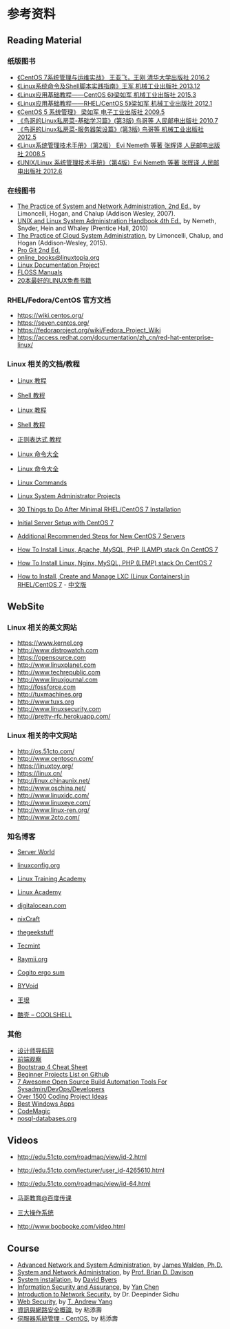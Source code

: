 # 参考资料

## Reading Material

### 纸版图书

* [《CentOS 7系统管理与运维实战》 王亚飞，王刚 清华大学出版社 2016.2](http://item.jd.com/11876743.html)
* [《Linux系统命令及Shell脚本实践指南》王军 机械工业出版社 2013.12](http://item.jd.com/11354663.html)
* [《Linux应用基础教程——CentOS 6》梁如军 机械工业出版社 2015.3](http://item.jd.com/11665204.html)
* [《Linux应用基础教程——RHEL/CentOS 5》梁如军 机械工业出版社 2012.1](http://item.jd.com/10876159.html)
* [《CentOS 5 系统管理》 梁如军 电子工业出版社 2009.5](http://item.jd.com/10143295.html)
* [《鸟哥的Linux私房菜-基础学习篇》(第3版) 鸟哥等 人民邮电出版社 2010.7](http://item.jd.com/10064429.html)
* [《鸟哥的Linux私房菜-服务器架设篇》(第3版) 鸟哥等 机械工业出版社 2012.5](http://item.jd.com/11018248.html)
* [《Linux系统管理技术手册》（第2版） Evi Nemeth 等著 张辉译 人民邮电出版社 2008.5](http://item.jd.com/10062723.html)
* [《UNIX/Linux 系统管理技术手册》（第4版）Evi Nemeth 等著 张辉译 人民邮电出版社 2012.6](http://item.jd.com/11003166.html)

### 在线图书

* [The Practice of System and  Network Administration, 2nd Ed.](http://www.everythingsysadmin.com/), by Limoncelli, Hogan, and Chalup (Addison Wesley, 2007). 
* [UNIX and Linux System Administration Handbook 4th Ed.](http://www.admin.com/), by Nemeth, Snyder, Hein and Whaley (Prentice Hall, 2010) 
* [The Practice of Cloud System Administration](http://the-cloud-book.com/), by Limoncelli, Chalup, and Hogan (Addison-Wesley, 2015). 
* [Pro Git 2nd Ed.](https://git-scm.com/book/zh/v2)
* [online_books@linuxtopia.org](http://www.linuxtopia.org/online_books/index.html)
* [Linux Documentation Project](http://tldp.org/)
* [FLOSS Manuals](http://flossmanuals.net)
* [20本最好的LINUX免费书籍](http://coolshell.cn/articles/355.html)

### RHEL/Fedora/CentOS 官方文档

* https://wiki.centos.org/
* https://seven.centos.org/
* https://fedoraproject.org/wiki/Fedora_Project_Wiki
* https://access.redhat.com/documentation/zh_cn/red-hat-enterprise-linux/

### Linux 相关的文档/教程

* [Linux 教程](http://www.runoob.com/linux/linux-tutorial.html) 
* [Shell 教程](http://www.runoob.com/linux/linux-shell.html)
* [Linux 教程](http://c.biancheng.net/cpp/linux/)
* [Shell 教程](http://c.biancheng.net/cpp/shell/)
* [正则表达式 教程](http://www.runoob.com/regexp/regexp-tutorial.html)
* [Linux 命令大全](http://www.runoob.com/linux/linux-command-manual.html)
* [Linux 命令大全](http://man.linuxde.net/)
* [Linux Commands](https://linuxconfig.org/linux-commands)


* [Linux System Administrator Projects](https://www.linuxtrainingacademy.com/linux-projects/)
* [30 Things to Do After Minimal RHEL/CentOS 7 Installation](http://www.tecmint.com/things-to-do-after-minimal-rhel-centos-7-installation/)
* [Initial Server Setup with CentOS 7](https://www.digitalocean.com/community/tutorials/initial-server-setup-with-centos-7)
* [Additional Recommended Steps for New CentOS 7 Servers](https://www.digitalocean.com/community/tutorials/additional-recommended-steps-for-new-centos-7-servers)
* [How To Install Linux, Apache, MySQL, PHP (LAMP) stack On CentOS 7](https://www.digitalocean.com/community/tutorials/how-to-install-linux-apache-mysql-php-lamp-stack-on-centos-7)
* [How To Install Linux, Nginx, MySQL, PHP (LEMP) stack On CentOS 7](https://www.digitalocean.com/community/tutorials/how-to-install-linux-nginx-mysql-php-lemp-stack-on-centos-7)
* [How to Install, Create and Manage LXC (Linux Containers) in RHEL/CentOS 7](https://www.tecmint.com/install-create-run-lxc-linux-containers-on-centos/) - [中文版](http://blog.csdn.net/liumiaocn/article/details/52337479)

## WebSite

### Linux 相关的英文网站

* https://www.kernel.org
* http://www.distrowatch.com
* https://opensource.com
* http://www.linuxplanet.com
* http://www.techrepublic.com
* http://www.linuxjournal.com
* http://fossforce.com
* http://tuxmachines.org
* http://www.tuxs.org
* http://www.linuxsecurity.com
* http://pretty-rfc.herokuapp.com/

### Linux 相关的中文网站

* http://os.51cto.com/
* http://www.centoscn.com/
* https://linuxtoy.org/
* https://linux.cn/
* http://linux.chinaunix.net/
* http://www.oschina.net/
* http://www.linuxidc.com/
* http://www.linuxeye.com/
* http://www.linux-ren.org/
* http://www.2cto.com/

### 知名博客

* [Server World](http://www.server-world.info/en/)
* [linuxconfig.org](https://linuxconfig.org)
* [Linux Training Academy](https://www.linuxtrainingacademy.com/)
* [Linux Academy](https://linuxacademy.com/)
* [digitalocean.com](https://www.digitalocean.com/community)
* [nixCraft](http://www.cyberciti.biz/)
* [thegeekstuff](http://www.thegeekstuff.com/)
* [Tecmint](https://www.tecmint.com/)
* [Raymii.org](https://raymii.org/s/)
* [Cogito ergo sum](http://mathslinux.org/)


* [BYVoid](https://www.byvoid.com/)
* [王垠](http://www.yinwang.org)
* [酷壳 – COOLSHELL](http://coolshell.cn/)

### 其他

* [设计师导航网](http://www.289w.com)
* [前端观察](http://www.qianduan.net)
* [Bootstrap 4 Cheat Sheet](https://hackerthemes.com/bootstrap-cheatsheet/)
* [Beginner Projects List on Github](https://github.com/karan/Projects-Solutions)
* [7 Awesome Open Source Build Automation Tools For Sysadmin/DevOps/Developers](https://www.cyberciti.biz/open-source/awesome-curated-list-of-opensource-automating-software-build-tools-for-devops-sysadmin/)
* [Over 1500 Coding Project Ideas](https://www.linuxtrainingacademy.com/projects/)
* [Best Windows Apps](https://github.com/stackia/best-windows-apps)
* [CodeMagic](https://shop120934020.taobao.com/)
* [nosql-databases.org](http://nosql-databases.org/)

## Videos

* <http://edu.51cto.com/roadmap/view/id-2.html>
* <http://edu.51cto.com/lecturer/user_id-4265610.html>
* <http://edu.51cto.com/roadmap/view/id-64.html>
* [马哥教育@百度传课](https://www.chuanke.com/course/_马哥教育_____.html)
* [三大操作系统](http://study.163.com/series/1001154001.htm)


* <http://www.boobooke.com/video.html>

## Course

* [Advanced Network and System Administration](http://faculty.cs.nku.edu/~waldenj/classes/2011/summer/cit470/), by [James Walden, Ph.D.](http://faculty.cs.nku.edu/~waldenj/)
* [System and Network Administration](http://www.cse.lehigh.edu/~brian/course/2016/sysadmin/), by [Prof. Brian D. Davison](http://www.cse.lehigh.edu/~brian/) 
* [System installation](http://www.ida.liu.se/~TDDI09/index.en.shtml), by [David Byers](http://www.ida.liu.se/~davby/)
* [Information Security and Assurance](http://www.cs.northwestern.edu/~ychen/classes/msit458-f15/), by [Yan Chen](http://www.cs.northwestern.edu/~ychen/)
* [Introduction to Network Security](http://www.cisa.umbc.edu/courses/cmsc/487/spring07/), by Dr. Deepinder Sidhu
* [Web Security](http://sce.uhcl.edu/yang/teaching/csci5234Spring2013/), by [T. Andrew Yang](http://sce.uhcl.edu/yang/)
* [資訊與網路安全概論](http://www.tsnien.idv.tw/security.htm), by 粘添壽
* [伺服器系統管理 - CentOS](http://www.tsnien.idv.tw/CentOS.htm), by 粘添壽